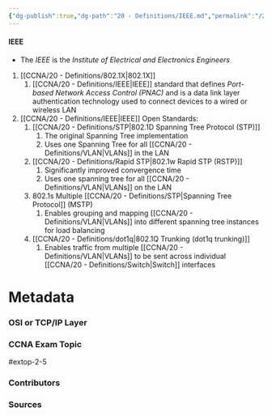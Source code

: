 ```yaml
---
{"dg-publish":true,"dg-path":"20 - Definitions/IEEE.md","permalink":"/20-definitions/ieee/","tags":["defs_ccna"]}
---
```


#### IEEE
- The *IEEE* is the *Institute of Electrical and Electronics Engineers*
1. [[CCNA/20 - Definitions/802.1X\|802.1X]]
	1.  [[CCNA/20 - Definitions/IEEE\|IEEE]] standard that defines *Port-based Network Access Control (PNAC)* and is a data link layer authentication technology used to connect devices to a wired or wireless LAN
1. [[CCNA/20 - Definitions/IEEE\|IEEE]] Open Standards:
	1.  [[CCNA/20 - Definitions/STP\|802.1D Spanning Tree Protocol (STP)]]
		1.  The original Spanning Tree implementation
		1.  Uses one Spanning Tree for all [[CCNA/20 - Definitions/VLAN\|VLANs]] in the LAN
	2.  [[CCNA/20 - Definitions/Rapid STP\|802.1w Rapid STP (RSTP)]]
		1.  Significantly improved convergence time
		2.  Uses one spanning tree for all [[CCNA/20 - Definitions/VLAN\|VLANs]] on the LAN
	3.  802.1s Multiple [[CCNA/20 - Definitions/STP\|Spanning Tree Protocol]] (MSTP)
		1.  Enables grouping and mapping [[CCNA/20 - Definitions/VLAN\|VLANs]] into different spanning tree instances for load balancing
	4. [[CCNA/20 - Definitions/dot1q\|802.1Q Trunking (dot1q trunking)]]
		1.  Enables traffic from multiple [[CCNA/20 - Definitions/VLAN\|VLANs]] to be sent across individual [[CCNA/20 - Definitions/Switch\|Switch]] interfaces

# Metadata
### OSI or TCP/IP Layer

### CCNA Exam Topic
#extop-2-5 
### Contributors

### Sources

